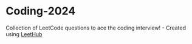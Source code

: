 # Coding-2024
Collection of LeetCode questions to ace the coding interview! - Created using [LeetHub](https://github.com/QasimWani/LeetHub)
